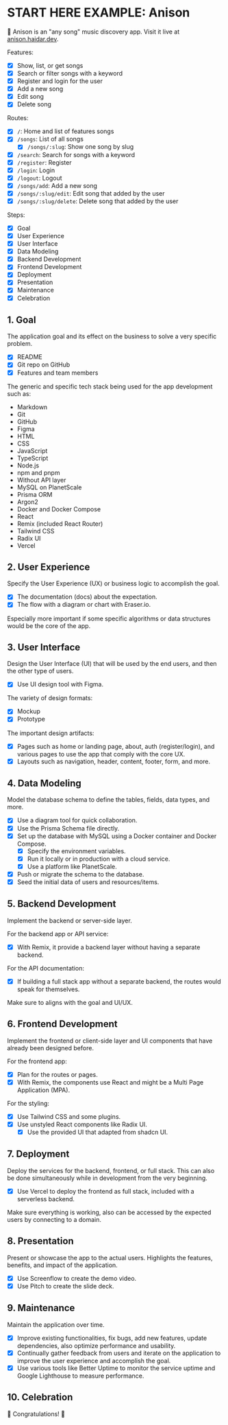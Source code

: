 # START HERE EXAMPLE: Anison

🎵 Anison is an "any song" music discovery app. Visit it live at [anison.haidar.dev](https://anison.haidar.dev).

Features:

- [x] Show, list, or get songs
- [x] Search or filter songs with a keyword
- [x] Register and login for the user
- [x] Add a new song
- [x] Edit song
- [x] Delete song

Routes:

- [x] `/`: Home and list of features songs
- [x] `/songs`: List of all songs
  - [x] `/songs/:slug`: Show one song by slug
- [x] `/search`: Search for songs with a keyword
- [x] `/register`: Register
- [x] `/login`: Login
- [x] `/logout`: Logout
- [x] `/songs/add`: Add a new song
- [x] `/songs/:slug/edit`: Edit song that added by the user
- [x] `/songs/:slug/delete`: Delete song that added by the user

Steps:

- [x] Goal
- [x] User Experience
- [x] User Interface
- [x] Data Modeling
- [x] Backend Development
- [x] Frontend Development
- [x] Deployment
- [x] Presentation
- [x] Maintenance
- [x] Celebration

## 1. Goal

The application goal and its effect on the business to solve a very specific problem.

- [x] README
- [x] Git repo on GitHub
- [x] Features and team members

The generic and specific tech stack being used for the app development such as:

- Markdown
- Git
- GitHub
- Figma
- HTML
- CSS
- JavaScript
- TypeScript
- Node.js
- npm and pnpm
- Without API layer
- MySQL on PlanetScale
- Prisma ORM
- Argon2
- Docker and Docker Compose
- React
- Remix (included React Router)
- Tailwind CSS
- Radix UI
- Vercel

## 2. User Experience

Specify the User Experience (UX) or business logic to accomplish the goal.

- [x] The documentation (docs) about the expectation.
- [x] The flow with a diagram or chart with Eraser.io.

Especially more important if some specific algorithms or data structures would be the core of the app.

## 3. User Interface

Design the User Interface (UI) that will be used by the end users, and then the other type of users.

- [x] Use UI design tool with Figma.

The variety of design formats:

- [x] Mockup
- [x] Prototype

The important design artifacts:

- [x] Pages such as home or landing page, about, auth (register/login), and various pages to use the app that comply with the core UX.
- [x] Layouts such as navigation, header, content, footer, form, and more.

## 4. Data Modeling

Model the database schema to define the tables, fields, data types, and more.

- [x] Use a diagram tool for quick collaboration.
- [x] Use the Prisma Schema file directly.
- [x] Set up the database with MySQL using a Docker container and Docker Compose.
  - [x] Specify the environment variables.
  - [x] Run it locally or in production with a cloud service.
  - [x] Use a platform like PlanetScale.
- [x] Push or migrate the schema to the database.
- [x] Seed the initial data of users and resources/items.

## 5. Backend Development

Implement the backend or server-side layer.

For the backend app or API service:

- [x] With Remix, it provide a backend layer without having a separate backend.

For the API documentation:

- [x] If building a full stack app without a separate backend, the routes would speak for themselves.

Make sure to aligns with the goal and UI/UX.

## 6. Frontend Development

Implement the frontend or client-side layer and UI components that have already been designed before.

For the frontend app:

- [x] Plan for the routes or pages.
- [x] With Remix, the components use React and might be a Multi Page Application (MPA).

For the styling:

- [x] Use Tailwind CSS and some plugins.
- [x] Use unstyled React components like Radix UI.
  - [x] Use the provided UI that adapted from shadcn UI.

## 7. Deployment

Deploy the services for the backend, frontend, or full stack. This can also be done simultaneously while in development from the very beginning.

- [x] Use Vercel to deploy the frontend as full stack, included with a serverless backend.

Make sure everything is working, also can be accessed by the expected users by connecting to a domain.

## 8. Presentation

Present or showcase the app to the actual users. Highlights the features, benefits, and impact of the application.

- [x] Use Screenflow to create the demo video.
- [x] Use Pitch to create the slide deck.

## 9. Maintenance

Maintain the application over time.

- [x] Improve existing functionalities, fix bugs, add new features, update dependencies, also optimize performance and usability.
- [x] Continually gather feedback from users and iterate on the application to improve the user experience and accomplish the goal.
- [x] Use various tools like Better Uptime to monitor the service uptime and Google Lighthouse to measure performance.

## 10. Celebration

🥳 Congratulations! 🎉
